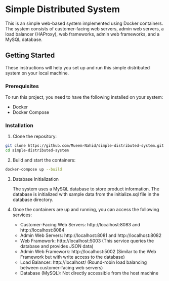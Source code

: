 # Simple Distributed System

This is an simple web-based system implemented using Docker containers. The system consists of customer-facing web servers, admin web servers, a load balancer (HAProxy), web frameworks, admin web frameworks, and a MySQL database.

## Getting Started

These instructions will help you set up and run this simple distributed system on your local machine.

### Prerequisites

To run this project, you need to have the following installed on your system:

- Docker
- Docker Compose

### Installation

1. Clone the repository:

```bash
git clone https://github.com/Mueem-Nahid/simple-distributed-system.git
cd simple-distributed-system
```

2. Build and start the containers:

```bash
docker-compose up --build
```

3. Database Initialization

   The system uses a MySQL database to store product information. The database is initialized with sample data from the initialize.sql file in the database directory.

4. Once the containers are up and running, you can access the following services:

   - Customer-Facing Web Servers: http://localhost:8083 and http://localhost:8084
   - Admin Web Servers: http://localhost:8081 and http://localhost:8082
   - Web Framework: http://localhost:5003 (This service queries the database and provides JSON data)
   - Admin Web Framework: http://localhost:5002 (Similar to the Web Framework but with write access to the database)
   - Load Balancer: http://localhost/ (Round-robin load balancing between customer-facing web servers)
   - Database (MySQL): Not directly accessible from the host machine
